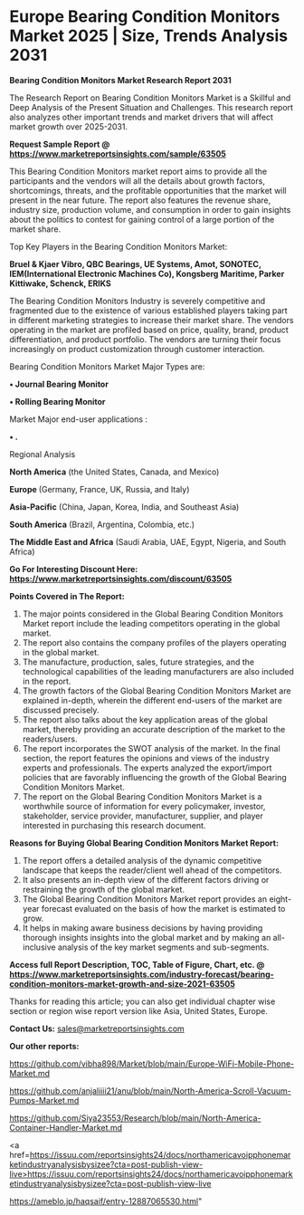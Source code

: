 # Europe Bearing Condition Monitors Market 2025 | Size, Trends Analysis 2031

<strong>Bearing Condition Monitors Market Research Report 2031</strong>

The Research Report on Bearing Condition Monitors Market is a Skillful and Deep Analysis of the Present Situation and Challenges. This research report also analyzes other important trends and market drivers that will affect market growth over 2025-2031.

<strong>Request Sample Report @ <a href=https://www.marketreportsinsights.com/sample/63505>https://www.marketreportsinsights.com/sample/63505</a></strong>

This Bearing Condition Monitors market report aims to provide all the participants and the vendors will all the details about growth factors, shortcomings, threats, and the profitable opportunities that the market will present in the near future. The report also features the revenue share, industry size, production volume, and consumption in order to gain insights about the politics to contest for gaining control of a large portion of the market share.

Top Key Players in the Bearing Condition Monitors Market:

<strong>Bruel & Kjaer Vibro, QBC Bearings, UE Systems, Amot, SONOTEC, IEM(International Electronic Machines Co), Kongsberg Maritime, Parker Kittiwake, Schenck, ERIKS</strong>

The Bearing Condition Monitors Industry is severely competitive and fragmented due to the existence of various established players taking part in different marketing strategies to increase their market share. The vendors operating in the market are profiled based on price, quality, brand, product differentiation, and product portfolio. The vendors are turning their focus increasingly on product customization through customer interaction.

Bearing Condition Monitors Market Major Types are:

<strong>• Journal Bearing Monitor

• Rolling Bearing Monitor</strong>

Market Major end-user applications :

<strong>• .</strong>

Regional Analysis

</u><strong><b>North America</b></strong> (the United States, Canada, and Mexico)

<strong><b>Europe </b></strong>(Germany, France, UK, Russia, and Italy)

<strong><b>Asia-Pacific</b></strong> (China, Japan, Korea, India, and Southeast Asia)

<strong><b>South America</b></strong> (Brazil, Argentina, Colombia, etc.)

<strong><b>The Middle East and Africa</b></strong> (Saudi Arabia, UAE, Egypt, Nigeria, and South Africa)

<strong>Go For Interesting Discount Here: <a href=https://www.marketreportsinsights.com/discount/63505>https://www.marketreportsinsights.com/discount/63505</a></strong>

<strong>Points Covered in The Report:</strong>
<ol>
  <li>The major points considered in the Global Bearing Condition Monitors Market report include the leading competitors operating in the global market.</li>
  <li>The report also contains the company profiles of the players operating in the global market.</li>
  <li>The manufacture, production, sales, future strategies, and the technological capabilities of the leading manufacturers are also included in the report.</li>
  <li>The growth factors of the Global Bearing Condition Monitors Market are explained in-depth, wherein the different end-users of the market are discussed precisely.</li>
  <li>The report also talks about the key application areas of the global market, thereby providing an accurate description of the market to the readers/users.</li>
  <li>The report incorporates the SWOT analysis of the market. In the final section, the report features the opinions and views of the industry experts and professionals. The experts analyzed the export/import policies that are favorably influencing the growth of the Global Bearing Condition Monitors Market.</li>
  <li>The report on the Global Bearing Condition Monitors Market is a worthwhile source of information for every policymaker, investor, stakeholder, service provider, manufacturer, supplier, and player interested in purchasing this research document.</li>
</ol>
<strong>Reasons for Buying Global Bearing Condition Monitors Market Report:</strong>

<ol>
  <li>The report offers a detailed analysis of the dynamic competitive landscape that keeps the reader/client well ahead of the competitors.</li>
  <li>It also presents an in-depth view of the different factors driving or restraining the growth of the global market.</li>
  <li>The Global Bearing Condition Monitors Market report provides an eight-year forecast evaluated on the basis of how the market is estimated to grow.</li>
  <li>It helps in making aware business decisions by having providing thorough insights insights into the global market and by making an all-inclusive analysis of the key market segments and sub-segments.</li>
</ol>
<strong>Access full Report Description, TOC, Table of Figure, Chart, etc. @ <a href=https://www.marketreportsinsights.com/industry-forecast/bearing-condition-monitors-market-growth-and-size-2021-63505>https://www.marketreportsinsights.com/industry-forecast/bearing-condition-monitors-market-growth-and-size-2021-63505</a></strong>


Thanks for reading this article; you can also get individual chapter wise section or region wise report version like Asia, United States, Europe.

<strong>Contact Us:</strong>
sales@marketreportsinsights.com

<strong>Our other reports:</strong>

<a href=https://github.com/vibha898/Market/blob/main/Europe-WiFi-Mobile-Phone-Market.md>https://github.com/vibha898/Market/blob/main/Europe-WiFi-Mobile-Phone-Market.md</a>

<a href=https://github.com/anjaliiii21/anu/blob/main/North-America-Scroll-Vacuum-Pumps-Market.md>https://github.com/anjaliiii21/anu/blob/main/North-America-Scroll-Vacuum-Pumps-Market.md</a>

<a href=https://github.com/Siya23553/Research/blob/main/North-America-Container-Handler-Market.md>https://github.com/Siya23553/Research/blob/main/North-America-Container-Handler-Market.md</a>

<a href=https://issuu.com/reportsinsights24/docs/northamericavoipphonemarketindustryanalysisbysizee?cta=post-publish-view-live>https://issuu.com/reportsinsights24/docs/northamericavoipphonemarketindustryanalysisbysizee?cta=post-publish-view-live</a>

<a href=https://ameblo.jp/haqsaif/entry-12887065530.html>https://ameblo.jp/haqsaif/entry-12887065530.html</a>"
